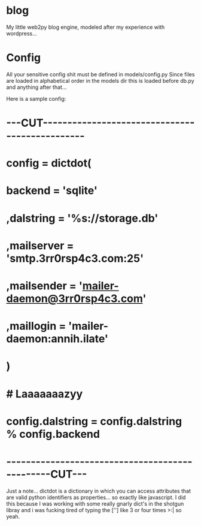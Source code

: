blog
====

My little web2py blog engine, modeled after my experience with wordpress...

Config
====
All your sensitive config shit must be defined in models/config.py
Since files are loaded in alphabetical order in the models dir this is loaded
before db.py and anything after that...

Here is a sample config:

# ---CUT-----------------------------------------------
# config = dictdot(
# 	 backend    = 'sqlite'
# 	,dalstring  = '%s://storage.db'
# 	,mailserver = 'smtp.3rr0rsp4c3.com:25'
# 	,mailsender = 'mailer-daemon@3rr0rsp4c3.com'
# 	,maillogin  = 'mailer-daemon:annih.ilate'
# )
# # Laaaaaaazyy
# config.dalstring = config.dalstring % config.backend
# -----------------------------------------------CUT---

Just a note... dictdot is a dictionary in which you can access attributes that
are valid python identifiers as properties... so exactly like javascript. I did
this because I was working with some really gnarly dict's in the shotgun libray
and i was fucking tired of typing the [''] like 3 or four times >:| so yeah.
